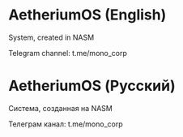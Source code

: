 # AetheriumOS (English)
System, created in NASM

Telegram channel: t.me/mono_corp

# AetheriumOS (Русский)
Система, созданная на NASM

Телеграм канал: t.me/mono_corp
